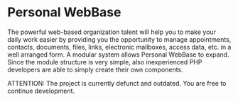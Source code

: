 
# Personal WebBase

The powerful web-based organization talent will help you to make your daily work easier by providing you the opportunity to manage appointments, contacts, documents, files, links, electronic mailboxes, access data, etc. in a well arranged form. A modular system allows Personal WebBase to expand. Since the module structure is very simple, also inexperienced PHP developers are able to simply create their own components.


ATTENTION: The project is currently defunct and outdated. You are free to continue development.
